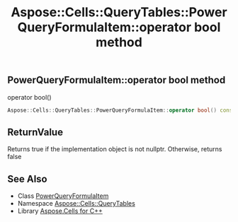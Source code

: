 ﻿---
title: Aspose::Cells::QueryTables::PowerQueryFormulaItem::operator bool method
linktitle: operator bool
second_title: Aspose.Cells for C++ API Reference
description: 'Aspose::Cells::QueryTables::PowerQueryFormulaItem::operator bool method. operator bool() in C++.'
type: docs
weight: 400
url: /cpp/aspose.cells.querytables/powerqueryformulaitem/operator_bool/
---
## PowerQueryFormulaItem::operator bool method


operator bool()

```cpp
Aspose::Cells::QueryTables::PowerQueryFormulaItem::operator bool() const
```


## ReturnValue

Returns true if the implementation object is not nullptr. Otherwise, returns false

## See Also

* Class [PowerQueryFormulaItem](../)
* Namespace [Aspose::Cells::QueryTables](../../)
* Library [Aspose.Cells for C++](../../../)
